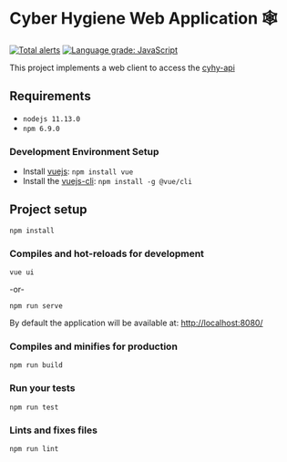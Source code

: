 # Cyber Hygiene Web Application 🕸

[![Total alerts](https://img.shields.io/lgtm/alerts/g/cisagov/cyhy-web.svg?logo=lgtm&logoWidth=18)](https://lgtm.com/projects/g/cisagov/cyhy-web/alerts/)
[![Language grade: JavaScript](https://img.shields.io/lgtm/grade/javascript/g/cisagov/cyhy-web.svg?logo=lgtm&logoWidth=18)](https://lgtm.com/projects/g/cisagov/cyhy-web/context:javascript)

This project implements a web client to access the [cyhy-api](https://github.com/cisagov/cyhy-api)

## Requirements
 - `nodejs 11.13.0`
 - `npm 6.9.0`

### Development Environment Setup
- Install [vuejs](https://vuejs.org/v2/guide/installation.html): `npm install vue`
- Install the [vuejs-cli](https://cli.vuejs.org): `npm install -g @vue/cli`


## Project setup

```
npm install
```

### Compiles and hot-reloads for development
```
vue ui
```
-or-
```
npm run serve
```

By default the application will be available at: [http://localhost:8080/](http://localhost:8080/)

### Compiles and minifies for production

```
npm run build
```

### Run your tests

```
npm run test
```

### Lints and fixes files

```
npm run lint
```
